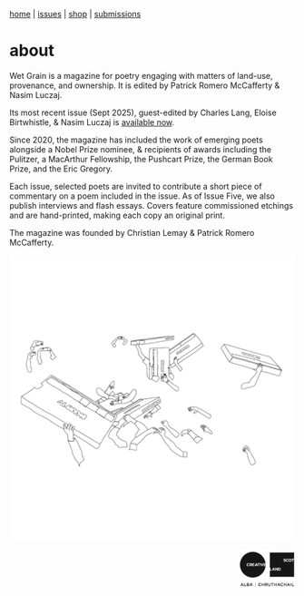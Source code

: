 [home](index.md) | [issues](issues.md) | [shop](shop.md)  |  [submissions](submit.md)

# about 

Wet Grain is a magazine for poetry engaging with matters of land-use, provenance, and ownership. It is edited by Patrick Romero McCafferty & Nasim Luczaj.

Its most recent issue (Sept 2025), guest-edited by Charles Lang, Eloise Birtwhistle, & Nasim Luczaj is [available now](shop.md).

Since 2020, the magazine has included the work of emerging poets alongside a Nobel Prize nominee, & recipients of awards including the Pulitzer, a MacArthur Fellowship, the Pushcart Prize, the German Book Prize, and the Eric Gregory. 

Each issue, selected poets are invited to contribute a short piece of commentary on a poem included in the issue. As of Issue Five, we also publish interviews and flash essays. Covers feature commissioned etchings and are hand-printed, making each copy an original print. 

The magazine was founded by Christian Lemay & Patrick Romero McCafferty.

<p align="center">
  <img src="pictures/about.jpeg" alt="a" width="800">
</p>


<p align="right">
  <img src="cslogo.png" alt="a" width="100">
</p>


​

